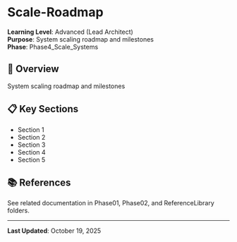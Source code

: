 # Scale-Roadmap

**Learning Level**: Advanced (Lead Architect)  
**Purpose**: System scaling roadmap and milestones  
**Phase**: Phase4_Scale_Systems

## 🎯 Overview

System scaling roadmap and milestones

## 📋 Key Sections

- Section 1
- Section 2
- Section 3
- Section 4
- Section 5

## 📚 References

See related documentation in Phase01, Phase02, and ReferenceLibrary folders.

---

**Last Updated**: October 19, 2025
